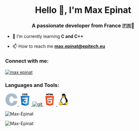 <h1 align="center">Hello 👋, I'm Max Epinat</h1>
<h3 align="center">A passionate developer from France 🇫🇷🥖</h3>

- 🌱 I’m currently learning **C and C++**

- 📫 How to reach me **max.epinat@epitech.eu**

<h3 align="left">Connect with me:</h3>
<p align="left">
<a href="https://linkedin.com/in/max epinat" target="blank"><img align="center" src="https://raw.githubusercontent.com/rahuldkjain/github-profile-readme-generator/master/src/images/icons/Social/linked-in-alt.svg" alt="max epinat" height="30" width="40" /></a>
</p>

<h3 align="left">Languages and Tools:</h3>
<p align="left"> <a href="https://www.cprogramming.com/" target="_blank" rel="noreferrer"> <img src="https://raw.githubusercontent.com/devicons/devicon/master/icons/c/c-original.svg" alt="c" width="40" height="40"/> </a> <a href="https://www.w3schools.com/css/" target="_blank" rel="noreferrer"> <img src="https://raw.githubusercontent.com/devicons/devicon/master/icons/css3/css3-original-wordmark.svg" alt="css3" width="40" height="40"/> </a> <a href="https://git-scm.com/" target="_blank" rel="noreferrer"> <img src="https://www.vectorlogo.zone/logos/git-scm/git-scm-icon.svg" alt="git" width="40" height="40"/> </a> <a href="https://www.w3.org/html/" target="_blank" rel="noreferrer"> <img src="https://raw.githubusercontent.com/devicons/devicon/master/icons/html5/html5-original-wordmark.svg" alt="html5" width="40" height="40"/> </a> <a href="https://www.linux.org/" target="_blank" rel="noreferrer"> <img src="https://raw.githubusercontent.com/devicons/devicon/master/icons/linux/linux-original.svg" alt="linux" width="40" height="40"/> </a> </p>
<p>&nbsp;<img align="left" src="https://github-readme-stats.vercel.app/api?username=Max-Epinat&show_icons=true&locale=en" alt="Max-Epinat" /></p>
<p><img align="left" src="https://github-readme-stats.vercel.app/api/top-langs?username=Max-Epinat&show_icons=true&locale=en&layout=compact" alt="Max-Epinat" /></p>
